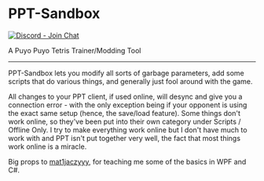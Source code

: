 # PPT-Sandbox

[![Discord - Join Chat](https://img.shields.io/badge/discord-join%20chat-blue)](https://discord.gg/vfrmzUV)

A Puyo Puyo Tetris Trainer/Modding Tool

---

PPT-Sandbox lets you modify all sorts of garbage parameters, add some scripts that do various things, and generally just fool around with the game.

All changes to your PPT client, if used online, will desync and give you a connection error - with the only exception being if your opponent is using the exact same setup (hence, the save/load feature). Some things don't work online, so they've been put into their own category under Scripts / Offline Only. I try to make everything work online but I don't have much to work with and PPT isn't put together very well, the fact that most things work online is a miracle.

Big props to [mat1jaczyyy](https://github.com/mat1jaczyyy), for teaching me some of the basics in WPF and C#.
